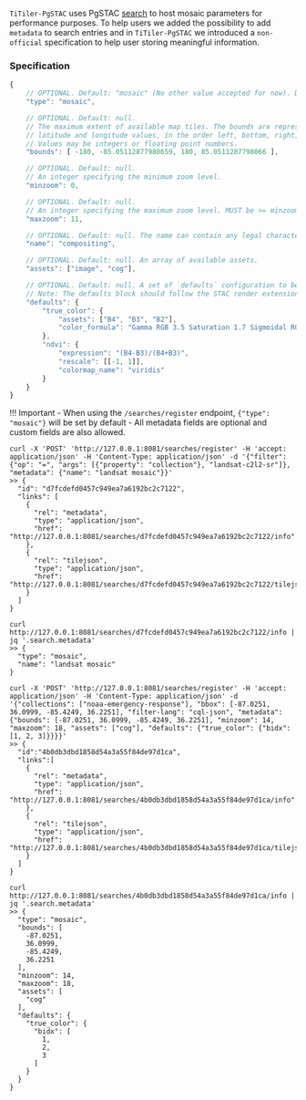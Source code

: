 `TiTiler-PgSTAC` uses PgSTAC [search](https://github.com/stac-utils/pgstac/blob/3499daa2bfa700ae7bb07503795c169bf2ebafc7/sql/004_search.sql#L907-L915) to host mosaic parameters for performance purposes. To help users we added the possibility to add `metadata` to search entries and in `TiTiler-PgSTAC` we introduced a `non-official` specification to help user storing meaningful information.

### Specification

```js
{
    // OPTIONAL. Default: "mosaic" (No other value accepted for now). Describe the `type` of metadata.
    "type": "mosaic",

    // OPTIONAL. Default: null.
    // The maximum extent of available map tiles. The bounds are represented in WGS:84
    // latitude and longitude values, in the order left, bottom, right, top.
    // Values may be integers or floating point numbers.
    "bounds": [ -180, -85.05112877980659, 180, 85.0511287798066 ],

    // OPTIONAL. Default: null.
    // An integer specifying the minimum zoom level.
    "minzoom": 0,

    // OPTIONAL. Default: null.
    // An integer specifying the maximum zoom level. MUST be >= minzoom.
    "maxzoom": 11,

    // OPTIONAL. Default: null. The name can contain any legal character.
    "name": "compositing",

    // OPTIONAL. Default: null. An array of available assets.
    "assets": ["image", "cog"],

    // OPTIONAL. Default: null. A set of `defaults` configuration to be forwarded to the /tiles endpoints.
    // Note: The defaults block should follow the STAC render extension https://github.com/stac-extensions/render
    "defaults": {
        "true_color": {
            "assets": ["B4", "B3", "B2"],
            "color_formula": "Gamma RGB 3.5 Saturation 1.7 Sigmoidal RGB 15 0.35",
        },
        "ndvi": {
            "expression": "(B4-B3)/(B4+B3)",
            "rescale": [[-1, 1]],
            "colormap_name": "viridis"
        }
    }
}
```

!!! Important
    - When using the `/searches/register` endpoint, `{"type": "mosaic"}` will be set by default
    - All metadata fields are optional and custom fields are also allowed.


```
curl -X 'POST' 'http://127.0.0.1:8081/searches/register' -H 'accept: application/json' -H 'Content-Type: application/json' -d '{"filter": {"op": "=", "args": [{"property": "collection"}, "landsat-c2l2-sr"]}, "metadata": {"name": "landsat mosaic"}}'
>> {
  "id": "d7fcdefd0457c949ea7a6192bc2c7122",
  "links": [
    {
      "rel": "metadata",
      "type": "application/json",
      "href": "http://127.0.0.1:8081/searches/d7fcdefd0457c949ea7a6192bc2c7122/info"
    },
    {
      "rel": "tilejson",
      "type": "application/json",
      "href": "http://127.0.0.1:8081/searches/d7fcdefd0457c949ea7a6192bc2c7122/tilejson.json"
    }
  ]
}

curl http://127.0.0.1:8081/searches/d7fcdefd0457c949ea7a6192bc2c7122/info | jq '.search.metadata'
>> {
  "type": "mosaic",
  "name": "landsat mosaic"
}
```

```
curl -X 'POST' 'http://127.0.0.1:8081/searches/register' -H 'accept: application/json' -H 'Content-Type: application/json' -d '{"collections": ["noaa-emergency-response"], "bbox": [-87.0251, 36.0999, -85.4249, 36.2251], "filter-lang": "cql-json", "metadata": {"bounds": [-87.0251, 36.0999, -85.4249, 36.2251], "minzoom": 14, "maxzoom": 18, "assets": ["cog"], "defaults": {"true_color": {"bidx": [1, 2, 3]}}}}'
>> {
  "id":"4b0db3dbd1858d54a3a55f84de97d1ca",
  "links":[
    {
      "rel": "metadata",
      "type": "application/json",
      "href": "http://127.0.0.1:8081/searches/4b0db3dbd1858d54a3a55f84de97d1ca/info"
    },
    {
      "rel": "tilejson",
      "type": "application/json",
      "href": "http://127.0.0.1:8081/searches/4b0db3dbd1858d54a3a55f84de97d1ca/tilejson.json"
    }
  ]
}

curl http://127.0.0.1:8081/searches/4b0db3dbd1858d54a3a55f84de97d1ca/info | jq '.search.metadata'
>> {
  "type": "mosaic",
  "bounds": [
    -87.0251,
    36.0999,
    -85.4249,
    36.2251
  ],
  "minzoom": 14,
  "maxzoom": 18,
  "assets": [
    "cog"
  ],
  "defaults": {
    "true_color": {
      "bidx": [
        1,
        2,
        3
      ]
    }
  }
}
```
